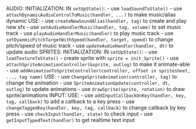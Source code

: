 AUDIO:
    INITIALIZATION:
        IN ```setUpState()```:
        - use ```loadSoundToState()```
        - use ```attachDynamicAudioControlToMusic(handler, ...)``` to make music/alias dynamic
    USE:
        - use ```createNewSoundAlias(handler, tag)``` to create and play new sfx
        - use ```setAudioHandlerMusic(handler, tag, volume)``` to set music track
        - use ```playAudioHandlerMusic(handler)``` to play music track
        - use ```setDyanmicPitchTargetWithSpeed(handler, target, speed)``` to change pitch/speed of music track
        - use ```updateAudioHandler(handler, dt)``` to update audio
SPRITES:
    INITIALIZATION:
        IN ```setUpState()```:
        - use ```loadTextureToState()```
        - create sprite with ```sprite = init_Sprite()```
        - use ```attachSpriteAnimationController(&sprite, outlog)``` to make it animate-able
        - use ```addAnimationToSpriteController(controller, offset in spritesheet, ..., tag name)```
    USE:
        - use ```ChangeSpriteAnimation(controller, tag)``` to change the animation
        - use ```SpriteAnimationUpdate(controller, dt, outlog)``` to update animations
        - use ```drawSprite(sprite, rotation)``` to draw sprite/animations
INPUT:
    USE:
        - use ```addInputCallbackOnKey(handler, key, tag, callback)``` to add a callback to a key press
        - use ```changeTaggedKey(handler, key, tag, callback)``` to change callback by key press
        - use ```checkInput(handler, state)``` to check input
        - use ```getInputTypedText(handler)``` to get realtime text input